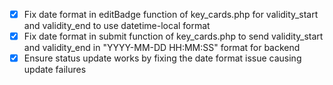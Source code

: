 - [x] Fix date format in editBadge function of key_cards.php for validity_start and validity_end to use datetime-local format
- [x] Fix date format in submit function of key_cards.php to send validity_start and validity_end in "YYYY-MM-DD HH:MM:SS" format for backend
- [x] Ensure status update works by fixing the date format issue causing update failures

